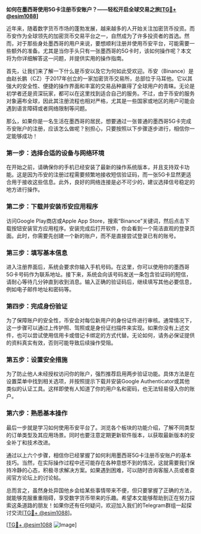 **如何在墨西哥使用5G卡注册币安账户？——轻松开启全球交易之旅[[TG💪+ @esim1088](https://t.me/s/esim1088)]**

近年来，随着数字货币市场的蓬勃发展，越来越多的人开始关注加密货币投资。而币安作为全球领先的加密货币交易平台之一，自然成为了许多投资者的首选。然而，对于那些身处墨西哥的用户来说，要想顺利注册并使用币安平台，可能需要一些额外的准备。尤其是当你手头只有一张墨西哥的5G卡时，该如何操作呢？本文将为你详细解答这一问题，并提供实用的操作指南。

首先，让我们来了解一下什么是币安以及它为何如此受欢迎。币安（Binance）是由赵长鹏（CZ）于2017年创立的一家加密货币交易所，总部位于马耳他。它以其强大的安全性、便捷的操作界面和丰富的交易品种赢得了全球用户的青睐。无论是初学者还是资深玩家，都可以在这里找到适合自己的服务。不过，由于币安的服务对象遍布全球，因此其注册流程也相对严格，尤其是一些国家或地区的用户可能会遇到语言障碍或者网络限制等问题。

那么，如果你是一名生活在墨西哥的居民，想要通过一张普通的墨西哥5G卡完成币安账户的注册，应该怎么做呢？别担心，只要按照以下步骤逐步进行，相信你一定能够成功！

### 第一步：选择合适的设备与网络环境

在开始之前，请确保你的手机已经安装了最新的操作系统版本，并且支持双卡功能。这是因为币安的注册过程需要频繁地接收短信验证码，而一张5G卡显然更适合用于接收这些信息。此外，良好的网络连接是必不可少的，建议选择信号稳定的地方进行操作。

### 第二步：下载并安装币安应用程序

访问Google Play商店或Apple App Store，搜索“Binance”关键词，然后点击下载按钮安装官方应用程序。安装完成后打开软件，你会看到一个简洁直观的登录页面。此时，你需要先创建一个新的账户，而不是直接尝试登录已有的账号。

### 第三步：填写基本信息

进入注册界面后，系统会要求你输入手机号码。在这里，你可以使用你的墨西哥5G卡号码作为联系地址。接下来，系统会向该号码发送一条包含验证码的短信，请耐心等待几分钟直到收到消息。输入正确的验证码后，继续填写其他必要信息，例如电子邮件地址和密码等。

### 第四步：完成身份验证

为了保障账户的安全性，币安会对每位新用户的身份证件进行审核。通常情况下，这一步骤可以通过上传护照、驾照或是身份证扫描件来实现。如果你没有上述文件，也可以尝试使用信用卡或借记卡绑定的方式代替。无论如何，请务必保证提供的资料真实有效，否则可能导致后续操作受阻。

### 第五步：设置安全措施

为了防止他人未经授权访问你的账户，强烈推荐启用两步验证功能。具体方法是在设置菜单中找到相关选项，并按照提示下载并安装Google Authenticator或其他类似的认证工具。这样即使有人知道了你的用户名和密码，也无法轻易侵入你的账户。

### 第六步：熟悉基本操作

最后一步就是学习如何使用币安平台了。浏览各个板块的功能介绍，了解不同类型的订单类型及其应用场景。同时也要注意定期更新软件版本，以获取最新版本的安全补丁和技术改进。

通过以上六个步骤，相信你已经掌握了如何利用墨西哥5G卡注册币安账户的基本技巧。当然，在实际操作过程中还可能存在各种意想不到的情况，这就需要我们保持冷静的心态，积极寻求解决方案。如果遇到困难，可以随时咨询客服人员或者查阅官方论坛上的讨论帖。

总而言之，虽然身处异国他乡会给某些事情带来不便，但只要掌握了正确的方法，就能够克服重重阻碍，享受数字货币带来的乐趣。希望本文能够帮助到正在努力探索这条道路的朋友！如果你还有任何疑问，欢迎加入我们的Telegram群组一起探讨交流[[TG💪+ @esim1088](https://t.me/s/esim1088)]。

[[TG💪+ @esim1088](https://t.me/s/esim1088) ![Image](https://i.postimg.cc/4NQfJmqS/Snipaste-2025-05-13-00-14-12.png)]